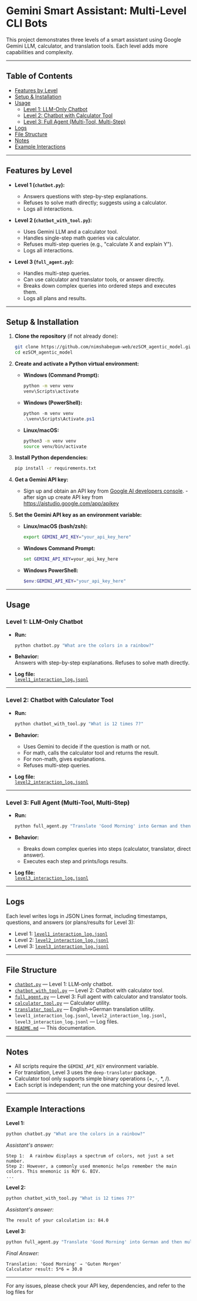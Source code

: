 # Gemini Smart Assistant: Multi-Level CLI Bots

This project demonstrates three levels of a smart assistant using Google Gemini LLM, calculator, and translation tools. Each level adds more capabilities and complexity.

---

## Table of Contents

- [Features by Level](#features-by-level)
- [Setup & Installation](#setup--installation)
- [Usage](#usage)
  - [Level 1: LLM-Only Chatbot](#level-1-llm-only-chatbot)
  - [Level 2: Chatbot with Calculator Tool](#level-2-chatbot-with-calculator-tool)
  - [Level 3: Full Agent (Multi-Tool, Multi-Step)](#level-3-full-agent-multi-tool-multi-step)
- [Logs](#logs)
- [File Structure](#file-structure)
- [Notes](#notes)
- [Example Interactions](#example-interactions)

---

## Features by Level

- **Level 1 (`chatbot.py`):**  
  - Answers questions with step-by-step explanations.
  - Refuses to solve math directly; suggests using a calculator.
  - Logs all interactions.

- **Level 2 (`chatbot_with_tool.py`):**  
  - Uses Gemini LLM and a calculator tool.
  - Handles single-step math queries via calculator.
  - Refuses multi-step queries (e.g., "calculate X and explain Y").
  - Logs all interactions.

- **Level 3 (`full_agent.py`):**  
  - Handles multi-step queries.
  - Can use calculator and translator tools, or answer directly.
  - Breaks down complex queries into ordered steps and executes them.
  - Logs all plans and results.

---

## Setup & Installation

1. **Clone the repository** (if not already done):

   ```sh
   git clone https://github.com/nimshabegum-web/ezSCM_agentic_model.git
   cd ezSCM_agentic_model
   ```

2. **Create and activate a Python virtual environment:**

   - **Windows (Command Prompt):**
     ```cmd
     python -m venv venv
     venv\Scripts\activate
     ```
   - **Windows (PowerShell):**
     ```powershell
     python -m venv venv
     .\venv\Scripts\Activate.ps1
     ```
   - **Linux/macOS:**
     ```sh
     python3 -m venv venv
     source venv/bin/activate
     ```

3. **Install Python dependencies:**

   ```sh
   pip install -r requirements.txt
   ```

4. **Get a Gemini API key:**

   - Sign up and obtain an API key from [Google AI developers console](https://ai.google.com/).
   -after sign up create API key from https://aistudio.google.com/app/apikey

5. **Set the Gemini API key as an environment variable:**

   - **Linux/macOS (bash/zsh):**
     ```sh
     export GEMINI_API_KEY="your_api_key_here"
     ```
   - **Windows Command Prompt:**
     ```cmd
     set GEMINI_API_KEY=your_api_key_here
     ```
   - **Windows PowerShell:**
     ```powershell
     $env:GEMINI_API_KEY="your_api_key_here"
     ```

---

## Usage

### Level 1: LLM-Only Chatbot

- **Run:**
  ```sh
  python chatbot.py "What are the colors in a rainbow?"
  ```

- **Behavior:**  
  Answers with step-by-step explanations. Refuses to solve math directly.

- **Log file:**  
  [`level1_interaction_log.jsonl`](level1_interaction_log.jsonl)

---

### Level 2: Chatbot with Calculator Tool

- **Run:**
  ```sh
  python chatbot_with_tool.py "What is 12 times 7?"
  ```

- **Behavior:**  
  - Uses Gemini to decide if the question is math or not.
  - For math, calls the calculator tool and returns the result.
  - For non-math, gives explanations.
  - Refuses multi-step queries.

- **Log file:**  
  [`level2_interaction_log.jsonl`](level2_interaction_log.jsonl)

---

### Level 3: Full Agent (Multi-Tool, Multi-Step)

- **Run:**
  ```sh
  python full_agent.py "Translate 'Good Morning' into German and then multiply 5 and 6."
  ```

- **Behavior:**  
  - Breaks down complex queries into steps (calculator, translator, direct answer).
  - Executes each step and prints/logs results.

- **Log file:**  
  [`level3_interaction_log.jsonl`](level3_interaction_log.jsonl)

---

## Logs

Each level writes logs in JSON Lines format, including timestamps, questions, and answers (or plans/results for Level 3):

- Level 1: [`level1_interaction_log.jsonl`](level1_interaction_log.jsonl)
- Level 2: [`level2_interaction_log.jsonl`](level2_interaction_log.jsonl)
- Level 3: [`level3_interaction_log.jsonl`](level3_interaction_log.jsonl)

---

## File Structure

- [`chatbot.py`](chatbot.py) — Level 1: LLM-only chatbot.
- [`chatbot_with_tool.py`](chatbot_with_tool.py) — Level 2: Chatbot with calculator tool.
- [`full_agent.py`](full_agent.py) — Level 3: Full agent with calculator and translator tools.
- [`calculator_tool.py`](calculator_tool.py) — Calculator utility.
- [`translator_tool.py`](translator_tool.py) — English→German translation utility.
- `level1_interaction_log.jsonl`, `level2_interaction_log.jsonl`, `level3_interaction_log.jsonl` — Log files.
- [`README.md`](README.md) — This documentation.

---

## Notes

- All scripts require the `GEMINI_API_KEY` environment variable.
- For translation, Level 3 uses the `deep-translator` package.
- Calculator tool only supports simple binary operations (+, -, *, /).
- Each script is independent; run the one matching your desired level.

---

## Example Interactions

**Level 1:**
```sh
python chatbot.py "What are the colors in a rainbow?"
```
*Assistant's answer:*
```
Step 1:  A rainbow displays a spectrum of colors, not just a set number.
Step 2: However, a commonly used mnemonic helps remember the main colors. This mnemonic is ROY G. BIV.
...
```

**Level 2:**
```sh
python chatbot_with_tool.py "What is 12 times 7?"
```
*Assistant's answer:*
```
The result of your calculation is: 84.0
```

**Level 3:**
```sh
python full_agent.py "Translate 'Good Morning' into German and then multiply 5 and 6."
```
*Final Answer:*
```
Translation: 'Good Morning' → 'Guten Morgen'
Calculator result: 5*6 = 30.0
```

---

For any issues, please check your API key, dependencies, and refer to the log files for
